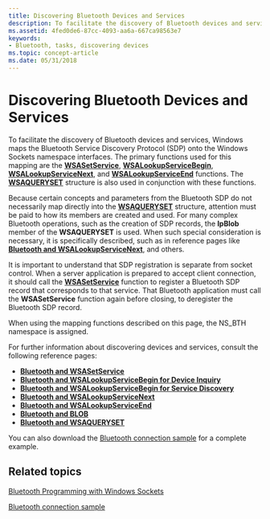 ```yaml
---
title: Discovering Bluetooth Devices and Services
description: To facilitate the discovery of Bluetooth devices and services, Windows maps the Bluetooth Service Discovery Protocol (SDP) onto the Windows Sockets namespace interfaces.
ms.assetid: 4fed0de6-87cc-4093-aa6a-667ca98563e7
keywords:
- Bluetooth, tasks, discovering devices
ms.topic: concept-article
ms.date: 05/31/2018
---
```


# Discovering Bluetooth Devices and Services

To facilitate the discovery of Bluetooth devices and services, Windows maps the Bluetooth Service Discovery Protocol (SDP) onto the Windows Sockets namespace interfaces. The primary functions used for this mapping are the [**WSASetService**](bluetooth-and-wsasetservice.md), [**WSALookupServiceBegin**](bluetooth-and-wsalookupservicebegin-for-device-inquiry.md), [**WSALookupServiceNext**](bluetooth-and-wsalookupservicenext.md), and [**WSALookupServiceEnd**](bluetooth-and-wsalookupserviceend.md) functions. The [**WSAQUERYSET**](bluetooth-and-wsaqueryset-for-set-service.md) structure is also used in conjunction with these functions.

Because certain concepts and parameters from the Bluetooth SDP do not necessarily map directly into the [**WSAQUERYSET**](bluetooth-and-wsaqueryset-for-set-service.md) structure, attention must be paid to how its members are created and used. For many complex Bluetooth operations, such as the creation of SDP records, the **lpBlob** member of the **WSAQUERYSET** is used. When such special consideration is necessary, it is specifically described, such as in reference pages like [**Bluetooth and WSALookupServiceNext**](bluetooth-and-wsalookupservicenext.md), and others.

It is important to understand that SDP registration is separate from socket control. When a server application is prepared to accept client connection, it should call the [**WSASetService**](bluetooth-and-wsasetservice.md) function to register a Bluetooth SDP record that corresponds to that service. That Bluetooth application must call the **WSASetService** function again before closing, to deregister the Bluetooth SDP record.

When using the mapping functions described on this page, the NS\_BTH namespace is assigned.

For further information about discovering devices and services, consult the following reference pages:

-   [**Bluetooth and WSASetService**](bluetooth-and-wsasetservice.md)
-   [**Bluetooth and WSALookupServiceBegin for Device Inquiry**](bluetooth-and-wsalookupservicebegin-for-device-inquiry.md)
-   [**Bluetooth and WSALookupServiceBegin for Service Discovery**](bluetooth-and-wsalookupservicebegin-for-service-discovery.md)
-   [**Bluetooth and WSALookupServiceNext**](bluetooth-and-wsalookupservicenext.md)
-   [**Bluetooth and WSALookupServiceEnd**](bluetooth-and-wsalookupserviceend.md)
-   [**Bluetooth and BLOB**](bluetooth-and-blob.md)
-   [**Bluetooth and WSAQUERYSET**](bluetooth-and-wsaqueryset-for-set-service.md)

You can also download the [Bluetooth connection sample](https://github.com/microsoftarchive/msdn-code-gallery-microsoft/tree/master/Official%20Windows%20Platform%20Sample/Bluetooth%20connection%20sample) for a complete example.

## Related topics

<dl> <dt>

[Bluetooth Programming with Windows Sockets](bluetooth-programming-with-windows-sockets.md)
</dt> <dt>

[Bluetooth connection sample](https://github.com/microsoftarchive/msdn-code-gallery-microsoft/tree/master/Official%20Windows%20Platform%20Sample/Bluetooth%20connection%20sample)
</dt> </dl>

 

 




